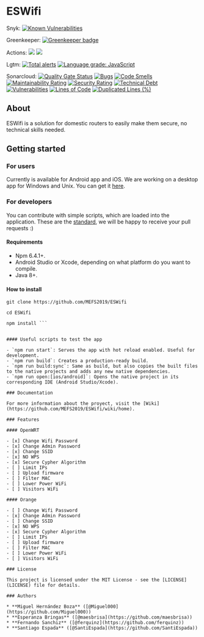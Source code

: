 # ESWifi

Snyk: [![Known Vulnerabilities](https://snyk.io/test/github/MEFS2019/ESWifi/badge.svg?targetFile=android/app/build.gradle)](https://snyk.io/test/github/MEFS2019/ESWifi?targetFile=android/app/build.gradle)

Greenkeeper: [![Greenkeeper badge](https://badges.greenkeeper.io/MEFS2019/ESWifi.svg)](https://greenkeeper.io/)

Actions:
![](https://github.com/MEFS2019/ESWifi/workflows/Android%20CI/badge.svg)
![](https://github.com/MEFS2019/ESWifi/workflows/APK%20lint%20analysis/badge.svg)

Lgtm: [![Total alerts](https://img.shields.io/lgtm/alerts/g/MEFS2019/ESWifi.svg?logo=lgtm&logoWidth=18)](https://lgtm.com/projects/g/MEFS2019/ESWifi/alerts/)
[![Language grade: JavaScript](https://img.shields.io/lgtm/grade/javascript/g/MEFS2019/ESWifi.svg?logo=lgtm&logoWidth=18)](https://lgtm.com/projects/g/MEFS2019/ESWifi/context:javascript)

Sonarcloud: [![Quality Gate Status](https://sonarcloud.io/api/project_badges/measure?project=MEFS2019_ESWifi&metric=alert_status)](https://sonarcloud.io/dashboard?id=MEFS2019_ESWifi)
[![Bugs](https://sonarcloud.io/api/project_badges/measure?project=MEFS2019_ESWifi&metric=bugs)](https://sonarcloud.io/dashboard?id=MEFS2019_ESWifi)
[![Code Smells](https://sonarcloud.io/api/project_badges/measure?project=MEFS2019_ESWifi&metric=code_smells)](https://sonarcloud.io/dashboard?id=MEFS2019_ESWifi)
[![Maintainability Rating](https://sonarcloud.io/api/project_badges/measure?project=MEFS2019_ESWifi&metric=sqale_rating)](https://sonarcloud.io/dashboard?id=MEFS2019_ESWifi)
[![Security Rating](https://sonarcloud.io/api/project_badges/measure?project=MEFS2019_ESWifi&metric=security_rating)](https://sonarcloud.io/dashboard?id=MEFS2019_ESWifi)
[![Technical Debt](https://sonarcloud.io/api/project_badges/measure?project=MEFS2019_ESWifi&metric=sqale_index)](https://sonarcloud.io/dashboard?id=MEFS2019_ESWifi)
[![Vulnerabilities](https://sonarcloud.io/api/project_badges/measure?project=MEFS2019_ESWifi&metric=vulnerabilities)](https://sonarcloud.io/dashboard?id=MEFS2019_ESWifi)
[![Lines of Code](https://sonarcloud.io/api/project_badges/measure?project=MEFS2019_ESWifi&metric=ncloc)](https://sonarcloud.io/dashboard?id=MEFS2019_ESWifi)
[![Duplicated Lines (%)](https://sonarcloud.io/api/project_badges/measure?project=MEFS2019_ESWifi&metric=duplicated_lines_density)](https://sonarcloud.io/dashboard?id=MEFS2019_ESWifi)

## About

ESWifi is a solution for domestic routers to easily make them secure, no technical skills needed.

## Getting started

### For users

Currently is available for Android app and iOS. We are working on a desktop app for Windows and Unix. You can get it [here](https://github.com/MEFS2019/ESWifi/packages).

### For developers

You can contribute with simple scripts, which are loaded into the application. These are the [standard](https://github.com/MEFS2019/ESWifi/wiki/3.-Add-new-firmware), we will be happy to receive your pull requests :)

#### Requirements

- Npm 6.4.1+.
- Android Studio or Xcode, depending on what platform do you want to compile.
- Java 8+.

#### How to install

```
git clone https://github.com/MEFS2019/ESWifi

cd ESWifi

npm install ```


#### Useful scripts to test the app

- `npm run start`: Serves the app with hot reload enabled. Useful for development.
- `npm run build`: Creates a production-ready build.
- `npm run build:sync`: Same as build, but also copies the built files to the native projects and adds any new native dependencies.
- `npm run open:[ios/android]`: Opens the native project in its corresponding IDE (Android Studio/Xcode).

### Documentation

For more information about the proyect, visit the [Wiki](https://github.com/MEFS2019/ESWifi/wiki/home).

### Features

#### OpenWRT

- [x] Change Wifi Password
- [x] Change Admin Password
- [x] Change SSID
- [x] NO WPS
- [x] Secure Cypher Algorithm
- [ ] Limit IPs
- [ ] Upload firmware
- [ ] Filter MAC
- [ ] Lower Power WiFi
- [ ] Visitors WiFi

#### Orange

- [ ] Change Wifi Password
- [x] Change Admin Password
- [ ] Change SSID
- [x] NO WPS
- [x] Secure Cypher Algorithm
- [ ] Limit IPs
- [ ] Upload firmware
- [ ] Filter MAC
- [ ] Lower Power WiFi
- [ ] Visitors WiFi

### License

This project is licensed under the MIT License - see the [LICENSE](LICENSE) file for details.

### Authors

* **Miguel Hernández Boza** ([@Miguel000](https://github.com/Miguel000))
* **Esperanza Bringas** ([@maesbrisa](https://github.com/maesbrisa))
* **Fernando Sanchiz** ([@ferquinz](https://github.com/ferquinz))
* **Santiago Espada** ([@SantiEspada](https://github.com/SantiEspada))
